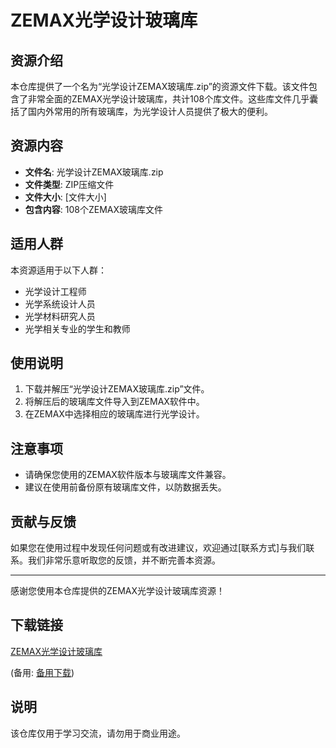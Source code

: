 # ZEMAX光学设计玻璃库

## 资源介绍

本仓库提供了一个名为“光学设计ZEMAX玻璃库.zip”的资源文件下载。该文件包含了非常全面的ZEMAX光学设计玻璃库，共计108个库文件。这些库文件几乎囊括了国内外常用的所有玻璃库，为光学设计人员提供了极大的便利。

## 资源内容

- **文件名**: 光学设计ZEMAX玻璃库.zip
- **文件类型**: ZIP压缩文件
- **文件大小**: [文件大小]
- **包含内容**: 108个ZEMAX玻璃库文件

## 适用人群

本资源适用于以下人群：

- 光学设计工程师
- 光学系统设计人员
- 光学材料研究人员
- 光学相关专业的学生和教师

## 使用说明

1. 下载并解压“光学设计ZEMAX玻璃库.zip”文件。
2. 将解压后的玻璃库文件导入到ZEMAX软件中。
3. 在ZEMAX中选择相应的玻璃库进行光学设计。

## 注意事项

- 请确保您使用的ZEMAX软件版本与玻璃库文件兼容。
- 建议在使用前备份原有玻璃库文件，以防数据丢失。

## 贡献与反馈

如果您在使用过程中发现任何问题或有改进建议，欢迎通过[联系方式]与我们联系。我们非常乐意听取您的反馈，并不断完善本资源。

---

感谢您使用本仓库提供的ZEMAX光学设计玻璃库资源！

## 下载链接
[ZEMAX光学设计玻璃库](https://pan.quark.cn/s/477e5d1397d7) 

(备用: [备用下载](https://pan.baidu.com/s/1X8kUyZdqjA0FRpZeuhLqwA?pwd=1234))

## 说明

该仓库仅用于学习交流，请勿用于商业用途。
